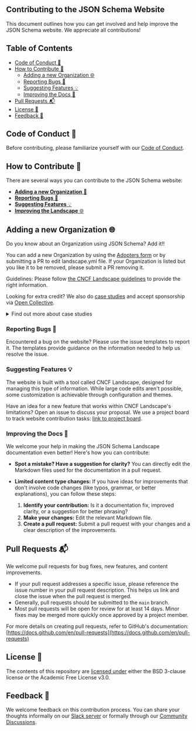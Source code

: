 ## Contributing to the JSON Schema Website

This document outlines how you can get involved and help improve the JSON Schema website. We appreciate all contributions!

## Table of Contents

- [Code of Conduct 📜](#code-of-conduct-)
- [How to Contribute 🚀](#how-to-contribute-)
    - [Adding a new Organization 🌐](#adding-a-new-organization-)
    - [Reporting Bugs 🐞](#reporting-bugs-)
    - [Suggesting Features 💡](#suggesting-features-)
    - [Improving the Docs 🚧](#improving-the-docs-)
- [Pull Requests 📬](#pull-requests-)
- [License 📄](#license-)
- [Feedback 💬](#feedback-)

##  Code of Conduct 📜

Before contributing, please familiarize yourself with our [Code of Conduct](https://github.com/json-schema-org/.github/blob/main/CODE_OF_CONDUCT.md).


##  How to Contribute 🚀

There are several ways you can contribute to the JSON Schema website:

* [**Adding a new Organization** 🐞](#adding-a-new-organization-)
* [**Reporting Bugs** 🐞](#reporting-bugs-)
* [**Suggesting Features** 💡](#suggesting-features-)
* [**Improving the Landscape** 🌐](#improving-the-landscape-)

## Adding a new Organization 🌐

Do you know about an Organization using JSON Schema? Add it!!

You can add a new Organization by using the [Adopters form](https://forms.gle/vyFskw1RshJ55LY46) or by submitting a PR to edit landscape.yml file. If your Organization is listed but you like it to be removed, please submit a PR removing it.

Guidelines: Please follow [the CNCF Landscape guidelines](https://github.com/cncf/landscapeapp?tab=readme-ov-file#adding-and-managing-landscape-entries) to provide the right information. 

Looking for extra credit? We also do [case studies](https://github.com/orgs/json-schema-org/projects/8/views/2) and accept sponsorship via [Open Collective](https://opencollective.com/json-schema).
<details>
<summary>Find out more about case studies</summary>
If your Organization would like to share more about what you're doing in public, there's a good chance we'd love to collaborate on a case study.

Please reach out to us via [our Slack](https://json-schema.org/slack) or creating a new Issue in this repo.

From experience, these case studies can take some time to develop, write, get approved, and published. It's best if you can find out for sure if you can publish a case study with us as early as possible. If you're at a big organization, you'll likely have to get approval from people who have no idea what you're talking about. Here's some context you can share with them.

By supporting JSON Schema with a case study, you are documenting its success and your smarts in picking it as a solution. JSON Schema case studies help justify the ongoing financial support required to mature, develop, and support the JSON Schema ecosystem. Case studies also demonstrate the strength of the JSON Schema ecosystem in production today. The next case study could be you.
</details>

### Reporting Bugs 🐞

Encountered a bug on the website? Please use the issue templates to report it. The templates provide guidance on the information needed to help us resolve the issue.

### Suggesting Features 💡 

The website is built with a tool called CNCF Landscape, designed for managing this type of information. While large code edits aren't possible, some customization is achievable through configuration and themes.

Have an idea for a new feature that works within CNCF Landscape's limitations? Open an issue to discuss your proposal. We use a project board to track website contribution tasks: [link to project board](https://github.com/orgs/json-schema-org/projects/19).

### Improving the Docs 🚧

We welcome your help in making the JSON Schema Landscape documentation even better! Here's how you can contribute:

* **Spot a mistake? Have a suggestion for clarity?** You can directly edit the Markdown files used for the documentation in a pull request.


* **Limited content type changes:** If you have ideas for improvements that don't involve code changes (like typos, grammar, or better explanations), you can follow these steps:

    1. **Identify your contribution:** Is it a documentation fix, improved clarity, or a suggestion for better phrasing? 
    1. **Make your changes:** Edit the relevant Markdown file.
    1. **Create a pull request:** Submit a pull request with your changes and a clear description of the improvements.

## Pull Requests 📬

We welcome pull requests for bug fixes, new features, and content improvements. 

* If your pull request addresses a specific issue, please reference the issue number in your pull request description. This helps us link and close the issue when the pull request is merged.
* Generally, pull requests should be submitted to the `main` branch.
* Most pull requests will be open for review for at least 14 days. Minor fixes may be merged more quickly once approved by a project member.

For more details on creating pull requests, refer to GitHub's documentation: [https://docs.github.com/en/pull-requests](https://docs.github.com/en/pull-requests)

## License 📄

The contents of this repository are [licensed under](https://github.com/json-schema-org/website/blob/main/CONTRIBUTING.md#-license) either the BSD 3-clause license *or* the Academic Free License v3.0.

## Feedback 💬

We welcome feedback on this contribution process. You can share your thoughts informally on our [Slack server](https://json-schema.org/slack) or formally through our [Community Discussions](https://github.com/orgs/json-schema-org/discussions).
